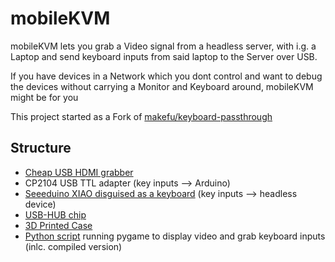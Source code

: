 # mobileKVM

mobileKVM lets you grab a Video signal from a headless server, with i.g. a Laptop and send keyboard inputs from said laptop to the Server over USB.

If you have devices in a Network which you dont control and want to debug the devices without carrying a Monitor and Keyboard around, mobileKVM might be for you

This project started as a Fork of [makefu/keyboard-passthrough](https://github.com/makefu/keyboard-passthrough)

## Structure
- [Cheap USB HDMI grabber](/docs/images/grabber.jpeg)
- CP2104 USB TTL adapter (key inputs --> Arduino)
- [Seeeduino XIAO disguised as a keyboard](/Xiao) (key inputs --> headless device)
- [USB-HUB chip ](/docs/images/hub.jpeg)
- [3D Printed Case](/CAD)
- [Python script](/python) running pygame to display video and grab keyboard inputs (inlc. compiled version)
